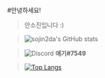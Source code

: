 #안녕하세요!
>안소진입니다 :) 

> ![sojin2da's GitHub stats](https://github-readme-stats.vercel.app/api?username=sojin2da)

>![Discord](https://img.shields.io/badge/Discord-5865F2?style=for-the-badge&logo=discord&logoColor=white) **애기#7549**

>[![Top Langs](https://github-readme-stats.vercel.app/api/top-langs/?username=sojin2da)](https://github.com/anuraghazra/github-readme-stats)




